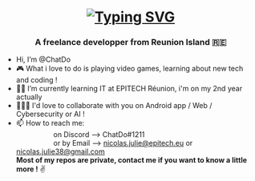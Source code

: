 <!--
**ChatDo/ChatDo** is a ✨ _special_ ✨ repository because its `README.md` (this file) appears on your GitHub profile.

Here are some ideas to get you started:

- 🔭 I’m currently working on ...
- 🌱 I’m currently learning ...
- 👯 I’m looking to collaborate on ...
- 🤔 I’m looking for help with ...
- 💬 Ask me about ...
- 📫 How to reach me: ...
- 😄 Pronouns: ...
- ⚡ Fun fact: ...
-->

<h1 align="center">
    <a href="https://git.io/typing-svg">
        <img src="https://readme-typing-svg.demolab.com?font=Fira+Code&size=80&pause=1000&center=true&vCenter=true&multiline=true&width=2000&height=320&lines=Hi+%F0%9F%91%8B%2C+I'm+ChatDo;Nice+to+meet+you+!;I'm+a+Freelance+developper" alt="Typing SVG" />
    </a>
</h1>

<h3 align="center">
    A freelance developper from Reunion Island 🇷🇪
</h3>

- Hi, I’m @ChatDo
- 🎮 What i love to do is playing video games, learning about new tech and coding !
- 👨‍🎓 I’m currently learning IT at EPITECH Réunion, i'm on my 2nd year actually
- 🧑‍🤝‍🧑 I'd love to collaborate with you on Android app / Web / Cybersecurity or AI !
- 📫 How to reach me:<br>
&ensp;&ensp;&ensp;&ensp;&ensp;&ensp;&ensp;&ensp;&ensp;&ensp;
                on Discord --> ChatDo#1211<br>
&ensp;&ensp;&ensp;&ensp;&ensp;&ensp;&ensp;&ensp;&ensp;&ensp;
                or by Email --> nicolas.julie@epitech.eu or nicolas.julie38@gmail.com<br>
**Most of my repos are private, contact me if you want to know a little more !** :v:

